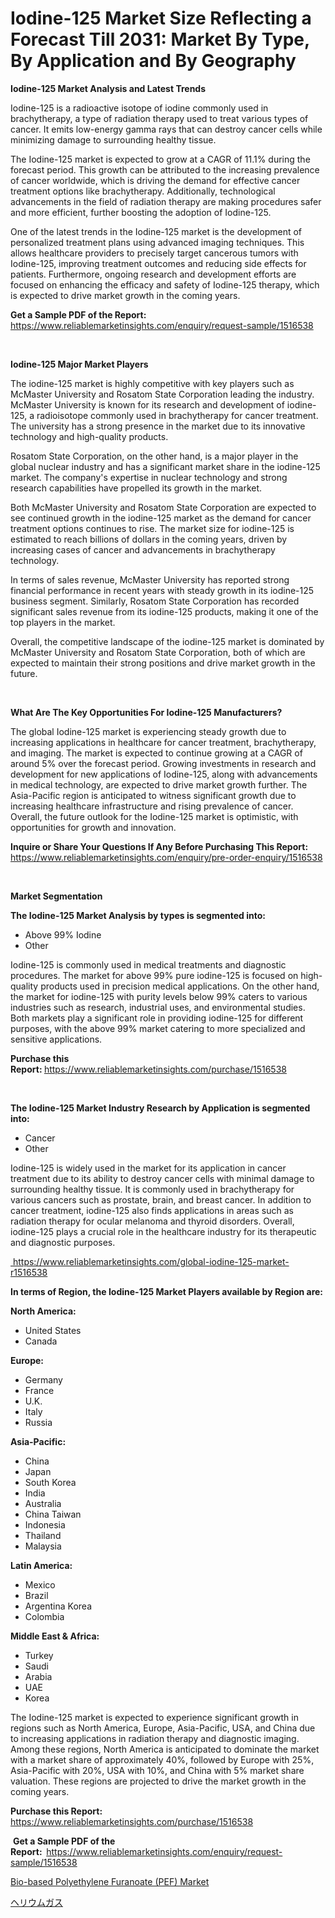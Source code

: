 <p><h1>Iodine-125 Market Size Reflecting a Forecast Till 2031: Market By Type, By Application and By Geography</h1></p><p><strong>Iodine-125 Market Analysis and Latest Trends</strong></p>
<p><p>Iodine-125 is a radioactive isotope of iodine commonly used in brachytherapy, a type of radiation therapy used to treat various types of cancer. It emits low-energy gamma rays that can destroy cancer cells while minimizing damage to surrounding healthy tissue.</p><p>The Iodine-125 market is expected to grow at a CAGR of 11.1% during the forecast period. This growth can be attributed to the increasing prevalence of cancer worldwide, which is driving the demand for effective cancer treatment options like brachytherapy. Additionally, technological advancements in the field of radiation therapy are making procedures safer and more efficient, further boosting the adoption of Iodine-125.</p><p>One of the latest trends in the Iodine-125 market is the development of personalized treatment plans using advanced imaging techniques. This allows healthcare providers to precisely target cancerous tumors with Iodine-125, improving treatment outcomes and reducing side effects for patients. Furthermore, ongoing research and development efforts are focused on enhancing the efficacy and safety of Iodine-125 therapy, which is expected to drive market growth in the coming years.</p></p>
<p><strong>Get a Sample PDF of the Report:&nbsp;</strong> <a href="https://www.reliablemarketinsights.com/enquiry/request-sample/1516538">https://www.reliablemarketinsights.com/enquiry/request-sample/1516538</a></p>
<p>&nbsp;</p>
<p><strong>Iodine-125 Major Market Players</strong></p>
<p><p>The iodine-125 market is highly competitive with key players such as McMaster University and Rosatom State Corporation leading the industry. McMaster University is known for its research and development of iodine-125, a radioisotope commonly used in brachytherapy for cancer treatment. The university has a strong presence in the market due to its innovative technology and high-quality products.</p><p>Rosatom State Corporation, on the other hand, is a major player in the global nuclear industry and has a significant market share in the iodine-125 market. The company's expertise in nuclear technology and strong research capabilities have propelled its growth in the market.</p><p>Both McMaster University and Rosatom State Corporation are expected to see continued growth in the iodine-125 market as the demand for cancer treatment options continues to rise. The market size for iodine-125 is estimated to reach billions of dollars in the coming years, driven by increasing cases of cancer and advancements in brachytherapy technology.</p><p>In terms of sales revenue, McMaster University has reported strong financial performance in recent years with steady growth in its iodine-125 business segment. Similarly, Rosatom State Corporation has recorded significant sales revenue from its iodine-125 products, making it one of the top players in the market.</p><p>Overall, the competitive landscape of the iodine-125 market is dominated by McMaster University and Rosatom State Corporation, both of which are expected to maintain their strong positions and drive market growth in the future.</p></p>
<p>&nbsp;</p>
<p><strong>What Are The Key Opportunities For Iodine-125 Manufacturers?</strong></p>
<p><p>The global Iodine-125 market is experiencing steady growth due to increasing applications in healthcare for cancer treatment, brachytherapy, and imaging. The market is expected to continue growing at a CAGR of around 5% over the forecast period. Growing investments in research and development for new applications of Iodine-125, along with advancements in medical technology, are expected to drive market growth further. The Asia-Pacific region is anticipated to witness significant growth due to increasing healthcare infrastructure and rising prevalence of cancer. Overall, the future outlook for the Iodine-125 market is optimistic, with opportunities for growth and innovation.</p></p>
<p><strong>Inquire or Share Your Questions If Any Before Purchasing This Report:</strong> <a href="https://www.reliablemarketinsights.com/enquiry/pre-order-enquiry/1516538">https://www.reliablemarketinsights.com/enquiry/pre-order-enquiry/1516538</a></p>
<p>&nbsp;</p>
<p><strong>Market Segmentation</strong></p>
<p><strong>The Iodine-125 Market Analysis by types is segmented into:</strong></p>
<p><ul><li>Above 99% Iodine</li><li>Other</li></ul></p>
<p><p>Iodine-125 is commonly used in medical treatments and diagnostic procedures. The market for above 99% pure iodine-125 is focused on high-quality products used in precision medical applications. On the other hand, the market for iodine-125 with purity levels below 99% caters to various industries such as research, industrial uses, and environmental studies. Both markets play a significant role in providing iodine-125 for different purposes, with the above 99% market catering to more specialized and sensitive applications.</p></p>
<p><strong>Purchase this Report:&nbsp;</strong><a href="https://www.reliablemarketinsights.com/purchase/1516538">https://www.reliablemarketinsights.com/purchase/1516538</a></p>
<p>&nbsp;</p>
<p><strong>The Iodine-125 Market Industry Research by Application is segmented into:</strong></p>
<p><ul><li>Cancer</li><li>Other</li></ul></p>
<p><p>Iodine-125 is widely used in the market for its application in cancer treatment due to its ability to destroy cancer cells with minimal damage to surrounding healthy tissue. It is commonly used in brachytherapy for various cancers such as prostate, brain, and breast cancer. In addition to cancer treatment, iodine-125 also finds applications in areas such as radiation therapy for ocular melanoma and thyroid disorders. Overall, iodine-125 plays a crucial role in the healthcare industry for its therapeutic and diagnostic purposes.</p></p>
<p><a href="https://www.reliablemarketinsights.com/global-iodine-125-market-r1516538">&nbsp;https://www.reliablemarketinsights.com/global-iodine-125-market-r1516538</a></p>
<p><strong>In terms of Region, the Iodine-125 Market Players available by Region are:</strong></p>
<p>
    <p> <strong> North America: </strong>
        <ul>
            <li>United States</li>
            <li>Canada</li>
        </ul>
        </p> 
    <p> <strong> Europe: </strong>
        <ul>
            <li>Germany</li>
            <li>France</li>
            <li>U.K.</li>
            <li>Italy</li>
            <li>Russia</li>
        </ul>
        </p> 
    <p> <strong> Asia-Pacific: </strong>
        <ul>
            <li>China</li>
            <li>Japan</li>
            <li>South Korea</li>
            <li>India</li>
            <li>Australia</li>
            <li>China Taiwan</li>
            <li>Indonesia</li>
            <li>Thailand</li>
            <li>Malaysia</li>
        </ul>
        </p> 
    <p> <strong> Latin America: </strong>
        <ul>
            <li>Mexico</li>
            <li>Brazil</li>
            <li>Argentina Korea</li>
            <li>Colombia</li>
        </ul>
        </p> 
    <p> <strong> Middle East & Africa: </strong>
        <ul>
            <li>Turkey</li>
            <li>Saudi</li>
            <li>Arabia</li>
            <li>UAE</li>
            <li>Korea</li>
        </ul>
    </p>
    </p>
<p><p>The Iodine-125 market is expected to experience significant growth in regions such as North America, Europe, Asia-Pacific, USA, and China due to increasing applications in radiation therapy and diagnostic imaging. Among these regions, North America is anticipated to dominate the market with a market share of approximately 40%, followed by Europe with 25%, Asia-Pacific with 20%, USA with 10%, and China with 5% market share valuation. These regions are projected to drive the market growth in the coming years.</p></p>
<p><strong>Purchase this Report: </strong><a href="https://www.reliablemarketinsights.com/purchase/1516538">https://www.reliablemarketinsights.com/purchase/1516538</a></p>
<p>&nbsp;<strong>Get a Sample PDF of the Report:&nbsp;&nbsp;</strong><a href="https://www.reliablemarketinsights.com/enquiry/request-sample/1516538">https://www.reliablemarketinsights.com/enquiry/request-sample/1516538</a></p>
<p><strong></strong></p>
<p><p><a href="https://medium.com/@raap8632472024/bio-based-polyethylene-furanoate-pef-market-size-share-analysis-growth-trends-forecasts-4d7ac0f90738">Bio-based Polyethylene Furanoate (PEF) Market</a></p><p><a href="https://github.com/nxboeu02965442/Market-Research-Report-List-3/blob/main/1755312189698.md">ヘリウムガス</a></p></p>